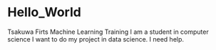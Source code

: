 # Hello_World
Tsakuwa Firts Machine Learning Training
I am a student in computer science I want to do my project in data science.
I need help.
